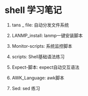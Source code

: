 shell 学习笔记
==========

1. tans _ file: 自动分发文件系统

2. LANMP_install: lanmp一键安装脚本

3. Monitor-scripts: 系统监控脚本

4. scripts: Shell基础语法练习

5. Expect-脚本: expect自动交互语法

6. AWK_Language: awk脚本

7. Sed: sed 练习
